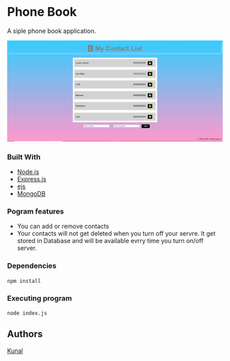 # Phone Book

A siple phone book application.

![screenshotImage](Screenshots/ContactListDB.jpg)


### Built With

* [Node.js](https://nodejs.org/en/)
* [Express.js](https://expressjs.com/)
* [ejs](https://ejs.co/)  
* [MongoDB](https://www.mongodb.com/)  



### Pogram features

* You can add or remove contacts
* Your contacts will not get deleted when you turn off your servre. It get stored in Database and will be available evrry time you turn on/off server.


### Dependencies

```
npm install
```

### Executing program

```
node index.js
```



## Authors

[Kunal](https://github.com/Kunal1358)

